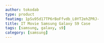 ```yaml
---
author: tokodab
type: product
featimg: 1pSu95d17TP6rBoFfvdb_L0YT2ehZPRJ-
title: IT Movie Samsung Galaxy S9 Case
tags: [samsung, galaxy, s9]
category: [samsung]
---
```

